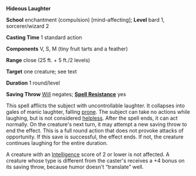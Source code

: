  **Hideous Laughter**

**School** enchantment (compulsion) [mind-affecting]; **Level** bard 1, sorcerer/wizard 2

**Casting Time** 1 standard action

**Components** V, S, M (tiny fruit tarts and a feather)

**Range** close (25 ft. + 5 ft./2 levels)

**Target** one creature; see text

**Duration** 1 round/level

**Saving Throw** [Will](../combat.md#_will) negates; **[Spell Resistance](../glossary.md#_spell-resistance)** yes

This spell afflicts the subject with uncontrollable laughter. It collapses into gales of manic laughter, falling [prone](../glossary.md#_prone). The subject can take no actions while laughing, but is not considered [helpless](../glossary.md#_helpless). After the spell ends, it can act normally. On the creature's next turn, it may attempt a new saving throw to end the effect. This is a full round action that does not provoke attacks of opportunity. If this save is successful, the effect ends. If not, the creature continues laughing for the entire duration.

A creature with an [Intelligence](../gettingStarted.md#_intelligence) score of 2 or lower is not affected. A creature whose type is different from the caster's receives a +4 bonus on its saving throw, because humor doesn't “translate” well.

